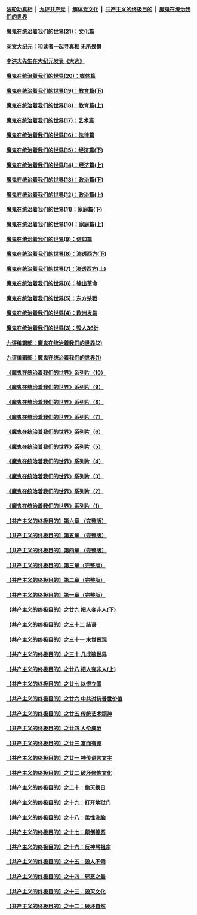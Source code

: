 

####  [法轮功真相](../../../../basic/blob/master/README.md?t=12312002) &nbsp;|&nbsp; [九评共产党](../../../../9ping.md/blob/master/README.md?t=12312002) &nbsp;|&nbsp; [解体党文化](../../../../jtdwh.md/blob/master/README.md?t=12312002)  &nbsp;|&nbsp; [共产主义的终极目的](../../../../gczydzjmd.md/blob/master/README.md?t=12312002) &nbsp;|&nbsp; [魔鬼在统治我们的世界](../../../../mgztzwmdsj.md/blob/master/README.md?t=12312002) 

#### [魔鬼在统治着我们的世界(21)：文化篇](../pages/nsc422/n10597706.md?t=12312002) 

#### [英文大纪元：和读者一起寻真相 无所畏惧](../pages/nsc422/n12542027.md?t=12312002) 

#### [李洪志先生在大纪元发表《大选》](../pages/nsc422/n12534746.md?t=12312002) 

#### [魔鬼在统治着我们的世界(20)：媒体篇](../pages/nsc422/n10586579.md?t=12312002) 

#### [魔鬼在统治着我们的世界(19)：教育篇(下)](../pages/nsc422/n10564808.md?t=12312002) 

#### [魔鬼在统治着我们的世界(18)：教育篇(上)](../pages/nsc422/n10526970.md?t=12312002) 

#### [魔鬼在统治着我们的世界(17)：艺术篇](../pages/nsc422/n10499093.md?t=12312002) 

#### [魔鬼在统治着我们的世界(16)：法律篇](../pages/nsc422/n10485969.md?t=12312002) 

#### [魔鬼在统治着我们的世界(15)：经济篇(下)](../pages/nsc422/n10469975.md?t=12312002) 

#### [魔鬼在统治着我们的世界(14)：经济篇(上)](../pages/nsc422/n10457370.md?t=12312002) 

#### [魔鬼在统治着我们的世界(13)：政治篇(下)](../pages/nsc422/n10448270.md?t=12312002) 

#### [魔鬼在统治着我们的世界(12)：政治篇(上)](../pages/nsc422/n10444576.md?t=12312002) 

#### [魔鬼在统治着我们的世界(11)：家庭篇(下)](../pages/nsc422/n10440961.md?t=12312002) 

#### [魔鬼在统治着我们的世界(10)：家庭篇(上)](../pages/nsc422/n10435448.md?t=12312002) 

#### [魔鬼在统治着我们的世界(9)：信仰篇](../pages/nsc422/n10432159.md?t=12312002) 

#### [魔鬼在统治着我们的世界(8)：渗透西方(下)](../pages/nsc422/n10429603.md?t=12312002) 

#### [魔鬼在统治着我们的世界(7)：渗透西方(上)](../pages/nsc422/n10426013.md?t=12312002) 

#### [魔鬼在统治着我们的世界(6)：输出革命](../pages/nsc422/n10421536.md?t=12312002) 

#### [魔鬼在统治着我们的世界(5)：东方杀戮](../pages/nsc422/n10417707.md?t=12312002) 

#### [魔鬼在统治着我们的世界(4)：欧洲发端](../pages/nsc422/n10414890.md?t=12312002) 

#### [魔鬼在统治着我们的世界(3)：毁人36计](../pages/nsc422/n10411583.md?t=12312002) 

#### [九评编辑部：魔鬼在统治着我们的世界(2)](../pages/nsc422/n10410036.md?t=12312002) 

#### [九评编辑部：魔鬼在统治着我们的世界(1)](../pages/nsc422/n10406825.md?t=12312002) 

#### [《魔鬼在统治着我们的世界》系列片（10）](../pages/nsc422/n12292670.md?t=12312002) 

#### [《魔鬼在统治着我们的世界》系列片（9）](../pages/nsc422/n12290859.md?t=12312002) 

#### [《魔鬼在统治着我们的世界》系列片（8）](../pages/nsc422/n12287445.md?t=12312002) 

#### [《魔鬼在统治着我们的世界》系列片（7）](../pages/nsc422/n12283425.md?t=12312002) 

#### [《魔鬼在统治着我们的世界》系列片（6）](../pages/nsc422/n12282314.md?t=12312002) 

#### [《魔鬼在统治着我们的世界》系列片（5）](../pages/nsc422/n12281419.md?t=12312002) 

#### [《魔鬼在统治着我们的世界》系列片（4）](../pages/nsc422/n12274024.md?t=12312002) 

#### [《魔鬼在统治着我们的世界》系列片（3）](../pages/nsc422/n12271322.md?t=12312002) 

#### [《魔鬼在统治着我们的世界》系列片（2）](../pages/nsc422/n12269049.md?t=12312002) 

#### [《魔鬼在统治着我们的世界》系列片（1）](../pages/nsc422/n12267575.md?t=12312002) 

#### [【共产主义的终极目的】第六章 （完整版）](../pages/nsc422/n11428913.md?t=12312002) 

#### [【共产主义的终极目的】第五章 （完整版）](../pages/nsc422/n11428912.md?t=12312002) 

#### [【共产主义的终极目的】第四章 （完整版）](../pages/nsc422/n11428907.md?t=12312002) 

#### [【共产主义的终极目的】第三章（完整版）](../pages/nsc422/n11428848.md?t=12312002) 

#### [【共产主义的终极目的】第二章（完整版）](../pages/nsc422/n11428831.md?t=12312002) 

#### [【共产主义的终极目的】第一章（完整版）](../pages/nsc422/n11417651.md?t=12312002) 

#### [【共产主义的终极目的】之廿九 把人变非人(下)](../pages/nsc422/n11344140.md?t=12312002) 

#### [【共产主义的终极目的】之三十二 结语](../pages/nsc422/n11360535.md?t=12312002) 

#### [【共产主义的终极目的】之三十一 末世景观](../pages/nsc422/n11351129.md?t=12312002) 

#### [【共产主义的终极目的】之三十 几成狼世界](../pages/nsc422/n11348280.md?t=12312002) 

#### [【共产主义的终极目的】之廿八 把人变非人(上)](../pages/nsc422/n11340492.md?t=12312002) 

#### [【共产主义的终极目的】之廿七 以恨立国](../pages/nsc422/n11336944.md?t=12312002) 

#### [【共产主义的终极目的】之廿六 中共对抗普世价值](../pages/nsc422/n11324785.md?t=12312002) 

#### [【共产主义的终极目的】之廿五 传统艺术颂神](../pages/nsc422/n11296396.md?t=12312002) 

#### [【共产主义的终极目的】之廿四 人伦典范](../pages/nsc422/n11296397.md?t=12312002) 

#### [【共产主义的终极目的】之廿三 富而有德](../pages/nsc422/n11283598.md?t=12312002) 

#### [【共产主义的终极目的】之廿一 神传语言文字](../pages/nsc422/n11263265.md?t=12312002) 

#### [【共产主义的终极目的】之廿二 破坏修炼文化](../pages/nsc422/n11245728.md?t=12312002) 

#### [【共产主义的终极目的】之二十：偷天换日](../pages/nsc422/n11238846.md?t=12312002) 

#### [【共产主义的终极目的】之十九：打开地狱门](../pages/nsc422/n11206376.md?t=12312002) 

#### [【共产主义的终极目的】之十八：柔性洗脑](../pages/nsc422/n11199994.md?t=12312002) 

#### [【共产主义的终极目的】之十七：颠倒善恶](../pages/nsc422/n11179782.md?t=12312002) 

#### [【共产主义的终极目的】之十六：反神骂祖宗](../pages/nsc422/n11166798.md?t=12312002) 

#### [【共产主义的终极目的】之十五：毁人不倦](../pages/nsc422/n11166792.md?t=12312002) 

#### [【共产主义的终极目的】之十四：邪恶之最](../pages/nsc422/n11150249.md?t=12312002) 

#### [【共产主义的终极目的】之十三：毁灭文化](../pages/nsc422/n11135227.md?t=12312002) 

#### [【共产主义的终极目的】之十二：破坏自然](../pages/nsc422/n11135214.md?t=12312002) 

